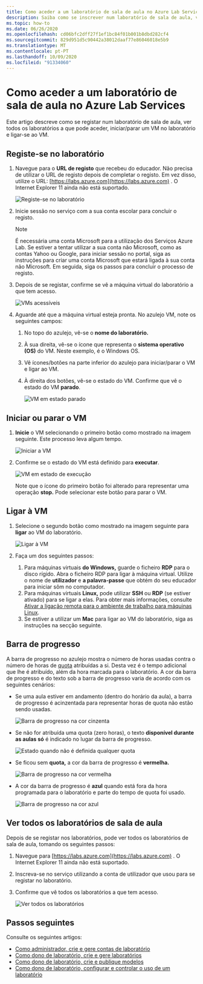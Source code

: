 ```yaml
---
title: Como aceder a um laboratório de sala de aula no Azure Lab Services | Microsoft Docs
description: Saiba como se inscrever num laboratório de sala de aula, ver todos os laboratórios a que pode aceder, iniciar/parar um VM no laboratório e ligar-se ao VM.
ms.topic: how-to
ms.date: 06/26/2020
ms.openlocfilehash: cd06bfc2dff27f1ef1bc84f01b001b8dbd282cf4
ms.sourcegitcommit: 829d951d5c90442a38012daaf77e86046018e5b9
ms.translationtype: MT
ms.contentlocale: pt-PT
ms.lasthandoff: 10/09/2020
ms.locfileid: "91334060"
---
```

# <a name="how-to-access-a-classroom-lab-in-azure-lab-services"></a>Como aceder a um laboratório de sala de aula no Azure Lab Services
Este artigo descreve como se registar num laboratório de sala de aula, ver todos os laboratórios a que pode aceder, iniciar/parar um VM no laboratório e ligar-se ao VM. 

## <a name="register-to-the-lab"></a>Registe-se no laboratório

1. Navegue para o **URL de registo** que recebeu do educador. Não precisa de utilizar o URL de registo depois de completar o registo. Em vez disso, utilize o URL: [https://labs.azure.com](https://labs.azure.com) . O Internet Explorer 11 ainda não está suportado. 

    ![Registe-se no laboratório](./media/tutorial-connect-vm-in-classroom-lab/register-lab.png)
1. Inicie sessão no serviço com a sua conta escolar para concluir o registo. 

    > [!NOTE]
    > É necessária uma conta Microsoft para a utilização dos Serviços Azure Lab. Se estiver a tentar utilizar a sua conta não Microsoft, como as contas Yahoo ou Google, para iniciar sessão no portal, siga as instruções para criar uma conta Microsoft que estará ligada à sua conta não Microsoft. Em seguida, siga os passos para concluir o processo de registo. 
1. Depois de se registar, confirme se vê a máquina virtual do laboratório a que tem acesso. 

    ![VMs acessíveis](./media/tutorial-connect-vm-in-classroom-lab/accessible-vms.png)
1. Aguarde até que a máquina virtual esteja pronta. No azulejo VM, note os seguintes campos:
    1. No topo do azulejo, vê-se o **nome do laboratório.**
    1. À sua direita, vê-se o ícone que representa o **sistema operativo (OS)** do VM. Neste exemplo, é o Windows OS. 
    1. Vê ícones/botões na parte inferior do azulejo para iniciar/parar o VM e ligar ao VM. 
    1. À direita dos botões, vê-se o estado do VM. Confirme que vê o estado do VM **parado**.

        ![VM em estado parado](./media/tutorial-connect-vm-in-classroom-lab/vm-in-stopped-state.png)

## <a name="start-or-stop-the-vm"></a>Iniciar ou parar o VM
1. **Inicie** o VM selecionando o primeiro botão como mostrado na imagem seguinte. Este processo leva algum tempo.  

    ![Iniciar a VM](./media/tutorial-connect-vm-in-classroom-lab/start-vm.png)
4. Confirme se o estado do VM está definido para **executar**. 

    ![VM em estado de execução](./media/tutorial-connect-vm-in-classroom-lab/vm-running.png)

    Note que o ícone do primeiro botão foi alterado para representar uma operação **stop.** Pode selecionar este botão para parar o VM. 

## <a name="connect-to-the-vm"></a>Ligar à VM

1. Selecione o segundo botão como mostrado na imagem seguinte para **ligar** ao VM do laboratório. 

    ![Ligar à VM](./media/tutorial-connect-vm-in-classroom-lab/connect-vm.png)
2. Faça um dos seguintes passos: 
    1. Para máquinas virtuais **do Windows,** guarde o ficheiro **RDP** para o disco rígido. Abra o ficheiro RDP para ligar à máquina virtual. Utilize o nome de **utilizador** e **a palavra-passe** que obtém do seu educador para iniciar sôm no computador. 
    3. Para máquinas virtuais **Linux,** pode utilizar **SSH** ou **RDP** (se estiver ativado) para se ligar a elas. Para obter mais informações, consulte [Ativar a ligação remota para o ambiente de trabalho para máquinas Linux](how-to-enable-remote-desktop-linux.md). 
    1. Se estiver a utilizar um **Mac** para ligar ao VM do laboratório, siga as instruções na secção seguinte. 

## <a name="progress-bar"></a>Barra de progresso 
A barra de progresso no azulejo mostra o número de horas usadas contra o número de horas de [quota](how-to-configure-student-usage.md#set-quotas-for-users) atribuídas a si. Desta vez é o tempo adicional que lhe é atribuído, além da hora marcada para o laboratório. A cor da barra de progresso e do texto sob a barra de progresso varia de acordo com os seguintes cenários:

- Se uma aula estiver em andamento (dentro do horário da aula), a barra de progresso é acinzentada para representar horas de quota não estão sendo usadas. 

    ![Barra de progresso na cor cinzenta](./media/tutorial-connect-vm-in-classroom-lab/progress-bar-class-in-progress.png)
- Se não for atribuída uma quota (zero horas), o texto **disponível durante as aulas só** é indicado no lugar da barra de progresso. 
    
    ![Estado quando não é definida qualquer quota](./media/tutorial-connect-vm-in-classroom-lab/available-during-class.png)
- Se ficou sem **quota,** a cor da barra de progresso é **vermelha.** 

    ![Barra de progresso na cor vermelha](./media/tutorial-connect-vm-in-classroom-lab/progress-bar-red-color.png)
- A cor da barra de progresso é **azul** quando está fora da hora programada para o laboratório e parte do tempo de quota foi usado. 

    ![Barra de progresso na cor azul](./media/tutorial-connect-vm-in-classroom-lab/progress-bar-blue-color.png)


## <a name="view-all-the-classroom-labs"></a>Ver todos os laboratórios de sala de aula
Depois de se registar nos laboratórios, pode ver todos os laboratórios de sala de aula, tomando os seguintes passos: 

1. Navegue para [https://labs.azure.com](https://labs.azure.com) . O Internet Explorer 11 ainda não está suportado. 
2. Inscreva-se no serviço utilizando a conta de utilizador que usou para se registar no laboratório. 
3. Confirme que vê todos os laboratórios a que tem acesso. 

    ![Ver todos os laboratórios](./media/how-to-manage-classroom-labs/all-labs.png)


## <a name="next-steps"></a>Passos seguintes
Consulte os seguintes artigos:

- [Como administrador, crie e gere contas de laboratório](how-to-manage-lab-accounts.md)
- [Como dono de laboratório, crie e gere laboratórios](how-to-manage-classroom-labs.md)
- [Como dono de laboratório, crie e publique modelos](how-to-create-manage-template.md)
- [Como dono de laboratório, configurar e controlar o uso de um laboratório](how-to-configure-student-usage.md)
 